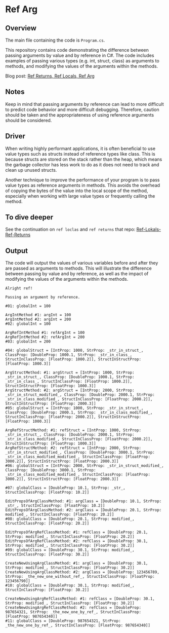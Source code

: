 # Ref Arg

## Overview

The main file containing the code is `Program.cs`.

This repository contains code demonstrating the difference between passing arguments by value and by reference in C#. The code includes examples of passing various types (e.g. int, struct, class) as arguments to methods, and modifying the values of the arguments within the methods.

Blog post: [Ref Returns, Ref Locals, Ref Arg](https://teovincentblog.wordpress.com/2022/12/26/ref-returns-ref-locals-ref-arg)

## Notes
Keep in mind that passing arguments by reference can lead to more difficult to predict code behavior and more difficult debugging. Therefore, caution should be taken and the appropriateness of using reference arguments should be considered.

## Driver
When writing highly performant applications, it is often beneficial to use value types such as structs instead of reference types like class. This is because structs are stored on the stack rather than the heap, which means the garbage collector has less work to do as it does not need to track and clean up unused structs.

Another technique to improve the performance of your program is to pass value types as reference arguments in methods. This avoids the overhead of copying the bytes of the value into the local scope of the method, especially when working with large value types or frequently calling the method.

## To dive deeper
See the continuation on `ref loclas` and `ref returns` that repo: [Ref-Lokals-Ref-Returns](https://github.com/ArturWincenciak/Ref-Locals-Ref-Returns)

## Output
The code will output the values of various variables before and after they are passed as arguments to methods. This will illustrate the difference between passing by value and by reference, as well as the impact of modifying the values of the arguments within the methods.

```
Alright ref!

Passing an argument by reference.

#01: globalInt = 100

ArgIntMethod #1: argInt = 100
ArgIntMethod #2: argInt = 200
#02: globalInt = 100

ArgRefIntMethod #1: refArgInt = 100
ArgRefIntMethod #2: refArgInt = 200
#03: globalInt = 200

#04: globalStruct = [IntProp: 1000, StrProp: _str_in_struct_, ClassProp: [DoubleProp: 1000.1, StrProp: _str_in_class_, StructInClassProp: [FloatProp: 1000.2]], StructInStructProp: [FloatProp: 1000.3]]

ArgStructMethod: #1: argStruct = [IntProp: 1000, StrProp: _str_in_struct_, ClassProp: [DoubleProp: 1000.1, StrProp: _str_in_class_, StructInClassProp: [FloatProp: 1000.2]], StructInStructProp: [FloatProp: 1000.3]]
ArgStructMethod: #2: argStruct = [IntProp: 2000, StrProp: _str_in_struct_modified_, ClassProp: [DoubleProp: 2000.1, StrProp: _str_in_class_modified_, StructInClassProp: [FloatProp: 2000.2]], StructInStructProp: [FloatProp: 2000.3]]
#05: globalStruct = [IntProp: 1000, StrProp: _str_in_struct_, ClassProp: [DoubleProp: 2000.1, StrProp: _str_in_class_modified_, StructInClassProp: [FloatProp: 2000.2]], StructInStructProp: [FloatProp: 1000.3]]

ArgRefStructMethod: #1: refStruct = [IntProp: 1000, StrProp: _str_in_struct_, ClassProp: [DoubleProp: 2000.1, StrProp: _str_in_class_modified_, StructInClassProp: [FloatProp: 2000.2]], StructInStructProp: [FloatProp: 1000.3]]
ArgRefStructMethod: #2: refStruct = [IntProp: 2000, StrProp: _str_in_struct_modified_, ClassProp: [DoubleProp: 3000.1, StrProp: _str_in_class_modified_modified_, StructInClassProp: [FloatProp: 3000.2]], StructInStructProp: [FloatProp: 2000.3]]
#06: globalStruct = [IntProp: 2000, StrProp: _str_in_struct_modified_, ClassProp: [DoubleProp: 3000.1, StrProp: _str_in_class_modified_modified_, StructInClassProp: [FloatProp: 3000.2]], StructInStructProp: [FloatProp: 2000.3]]

#07: globalClass = [DoubleProp: 10.1, StrProp: _str_, StructInClassProp: [FloatProp: 10.2]]

EditPropsOfArgClassMethod: #1: argClass = [DoubleProp: 10.1, StrProp: _str_, StructInClassProp: [FloatProp: 10.2]]
EditPropsOfArgClassMethod: #2: argClass = [DoubleProp: 20.1, StrProp: modified_, StructInClassProp: [FloatProp: 20.2]]
#08: globalClass = [DoubleProp: 20.1, StrProp: modified_, StructInClassProp: [FloatProp: 20.2]]

EditPropsOfArgRefClassMethod: #1: refClass = [DoubleProp: 20.1, StrProp: modified_, StructInClassProp: [FloatProp: 20.2]]
EditPropsOfArgRefClassMethod: #2: refClass = [DoubleProp: 30.1, StrProp: modified_, StructInClassProp: [FloatProp: 30.2]]
#09: globalClass = [DoubleProp: 30.1, StrProp: modified_, StructInClassProp: [FloatProp: 30.2]]

CreateNewUsingArgClassMethod: #1: argClass = [DoubleProp: 30.1, StrProp: modified_, StructInClassProp: [FloatProp: 30.2]]
CreateNewUsingArgClassMethod: #2: argClass = [DoubleProp: 123456789, StrProp: _the_new_one_without_ref_, StructInClassProp: [FloatProp: 123456790]]
#10: globalClass = [DoubleProp: 30.1, StrProp: modified_, StructInClassProp: [FloatProp: 30.2]]

CreateNewUsingArgRefClassMethod: #1: refClass = [DoubleProp: 30.1, StrProp: modified_, StructInClassProp: [FloatProp: 30.2]]
CreateNewUsingArgRefClassMethod: #2: refClass = [DoubleProp: 987654321, StrProp: _the_new_one_by_ref_, StructInClassProp: [FloatProp: 987654340]]
#11: globalClass = [DoubleProp: 987654321, StrProp: _the_new_one_by_ref_, StructInClassProp: [FloatProp: 987654340]]
```
